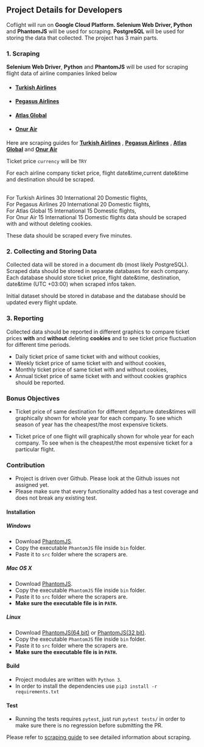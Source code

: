 ## Project Details for Developers

Coflight will run on **Google Cloud Platform. Selenium Web Driver, Python** and **PhantomJS** will be used for scraping. **PostgreSQL** will be used for storing the data that collected. The project has 3 main parts. 

### **1. Scraping**

**Selenium Web Driver**, **Python** and **PhantomJS** will be used for scraping flight data of airline companies linked below

* #### [Turkish Airlines](https://www.turkishairlines.com/)
* #### [Pegasus Airlines](https://www.flypgs.com/)
* #### [Atlas Global](https://www.atlasglb.com/)
* #### [Onur Air](https://www.onurair.com/)

Here are scraping guides for [**Turkish Airlines**](https://github.com/FCanberk/coflight-prep/blob/master/issue-drafts/scraping/thy%20scraping.md) ,
 [**Pegasus Airlines**](https://github.com/FCanberk/coflight-prep/blob/master/issue-drafts/scraping/flypgs%20scraping.md) , [**Atlas Global**](https://github.com/FCanberk/coflight-prep/blob/master/issue-drafts/scraping/atlasglobal%20scraping.md) and [**Onur Air**](https://github.com/FCanberk/coflight-prep/blob/master/issue-drafts/scraping/onur%20air%20scraping.md)

Ticket price `currency` will be `TRY`

For each airline company ticket price, flight date&time,current date&time and destination should be scraped.

<br>For Turkish Airlines 30 International 20 Domestic flights,
<br>For Pegasus Airlines 20 International 20 Domestic flights,
<br>For Atlas Global     15 International 15 Domestic flights,
<br>For Onur Air         15 International 15 Domestic flights data 
should be scraped with and without deleting cookies.

These data should be scraped every five minutes.

### **2. Collecting and Storing Data**

Collected data will be stored in a document db (most likely PostgreSQL). Scraped data should be stored in separate databases for each company. Each database should store ticket price, flight date&time, destination, date&time (UTC +03:00) when scraped infos taken.

Initial dataset should be stored in database and the database should be updated every flight update.

### **3. Reporting**

Collected data should be reported in different graphics to compare ticket prices **with** and **without** deleting **cookies** and to see ticket price fluctuation for different time periods.

* Daily ticket price of same ticket with and without cookies,
* Weekly ticket price of same ticket with and without cookies,
* Monthly ticket price of same ticket with and without cookies, 
* Annual ticket price of same ticket with and without cookies graphics should be reported.

### Bonus Objectives

* Ticket price of same destination for different departure dates&times will graphically shown for whole year for each company. To see which season of year has the cheapest/the most expensive tickets.

* Ticket price of one flight will graphically shown for whole year for each company. To see when is the cheapest/the most expensive ticket for a particular flight.

### Contribution

* Project is driven over Github. Please look at the Github issues not assigned yet.
* Please make sure that every functionality added has a test coverage and does not break any existing test.

#### Installation

##### Windows

* Download [PhantomJS](https://bitbucket.org/ariya/phantomjs/downloads/phantomjs-2.1.1-windows.zip).
* Copy the executable `PhantomJS` file inside `bin` folder.
* Paste it to `src` folder where the scrapers are.

##### Mac OS X

* Download [PhantomJS](https://bitbucket.org/ariya/phantomjs/downloads/phantomjs-2.1.1-macosx.zip).
* Copy the executable `PhantomJS` file inside `bin` folder.
* Paste it to `src` folder where the scrapers are.
* **Make sure the executable file is in `PATH`.**

##### Linux

* Download [PhantomJS(64 bit)](https://bitbucket.org/ariya/phantomjs/downloads/phantomjs-2.1.1-linux-x86_64.tar.bz2) or [PhantomJS(32 bit)](https://bitbucket.org/ariya/phantomjs/downloads/phantomjs-2.1.1-linux-i686.tar.bz2).
* Copy the executable `PhantomJS` file inside `bin` folder.
* Paste it to `src` folder where the scrapers are.
* **Make sure the executable file is in `PATH`.**


#### Build

* Project modules are written with `Python 3`.
* In order to install the dependencies use `pip3 install -r requirements.txt`

#### Test

* Running the tests requires `pytest`, just run `pytest tests/` in order to make sure there is no regression before submitting the PR.

Please refer to [scraping guide](scraping%20guide.md) to see detailed information about scraping.